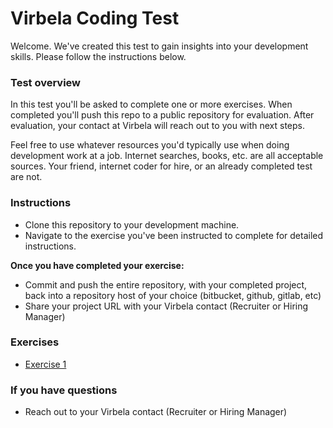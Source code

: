 # Virbela Coding Test #

Welcome. We've created this test to gain insights into your development skills. Please follow the instructions below.

### Test overview ###

In this test you'll be asked to complete one or more exercises. When completed you'll push this repo to a public repository for evaluation. After evaluation, your contact at Virbela will reach out to you with next steps.

Feel free to use whatever resources you'd typically use when doing development work at a job. Internet searches, books, etc. are all acceptable sources. Your friend, internet coder for hire, or an already completed test are not.

### Instructions ###

* Clone this repository to your development machine.
* Navigate to the exercise you've been instructed to complete for detailed instructions.

**Once you have completed your exercise:**

* Commit and push the entire repository, with your completed project, back into a repository host of your choice (bitbucket, github, gitlab, etc)
* Share your project URL with your Virbela contact (Recruiter or Hiring Manager)

### Exercises ###

* [Exercise 1](./Exercise1/EXERCISE_1.md)

### If you have questions ###

* Reach out to your Virbela contact (Recruiter or Hiring Manager)
